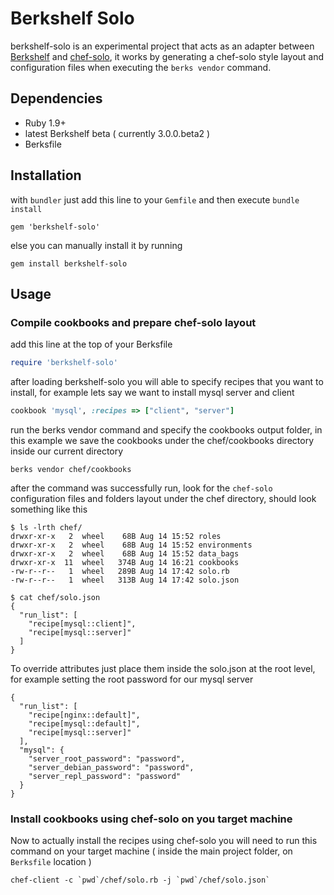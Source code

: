 # Berkshelf Solo

berkshelf-solo is an experimental project that acts as an adapter between [Berkshelf](http://berkshelf.com/) and [chef-solo](http://docs.opscode.com/chef_solo.html), it works by generating a chef-solo style layout and configuration files when executing the `berks vendor` command.

## Dependencies 
* Ruby 1.9+
* latest Berkshelf beta ( currently 3.0.0.beta2 )
* Berksfile

## Installation
with `bundler` just add this line to your `Gemfile` and then execute `bundle install`
```
gem 'berkshelf-solo'
```
else you can manually install it by running
```
gem install berkshelf-solo
```

## Usage
### Compile cookbooks and prepare chef-solo layout
add this line at the top of your Berksfile
```ruby
require 'berkshelf-solo'
```

after loading berkshelf-solo you will able to specify recipes that you want to install, for example lets say we want to install mysql server and client
```ruby
cookbook 'mysql', :recipes => ["client", "server"]
```
run the berks vendor command and specify the cookbooks output folder, in this example we save the cookbooks under the chef/cookbooks directory inside our current directory
```
berks vendor chef/cookbooks
```
after the command was successfully run, look for the `chef-solo` configuration files and folders layout under the chef directory, should look something like this

```
$ ls -lrth chef/
drwxr-xr-x   2  wheel    68B Aug 14 15:52 roles
drwxr-xr-x   2  wheel    68B Aug 14 15:52 environments
drwxr-xr-x   2  wheel    68B Aug 14 15:52 data_bags
drwxr-xr-x  11  wheel   374B Aug 14 16:21 cookbooks
-rw-r--r--   1  wheel   289B Aug 14 17:42 solo.rb
-rw-r--r--   1  wheel   313B Aug 14 17:42 solo.json

$ cat chef/solo.json
{
  "run_list": [
    "recipe[mysql::client]",
    "recipe[mysql::server]"
  ]
}
```

To override attributes just place them inside the solo.json at the root level, for example setting the root password for our mysql server

```
{
  "run_list": [
    "recipe[nginx::default]",
    "recipe[mysql::default]",
    "recipe[mysql::server]"
  ],
  "mysql": {
    "server_root_password": "password",
    "server_debian_password": "password",
    "server_repl_password": "password"
  }
}
```

### Install cookbooks using chef-solo on you target machine
Now to actually install the recipes using chef-solo you will need to run this command on your target machine ( inside the main project folder,  on `Berksfile` location  )
```
chef-client -c `pwd`/chef/solo.rb -j `pwd`/chef/solo.json`
```